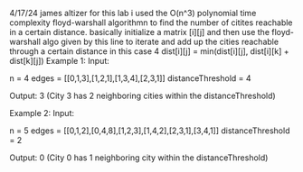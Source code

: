 4/17/24 james altizer
for this lab i used the O(n^3) polynomial time complexity floyd-warshall algorithmn to find the number of citites reachable in a certain
distance. basically initialize a matrix [i][j] and then use the floyd-warshall algo given by this line to iterate and add up the cities
reachable through a certain distance in this case 4 
dist[i][j] = min(dist[i][j], dist[i][k] + dist[k][j])
Example 1: Input:

n = 4
edges = [[0,1,3],[1,2,1],[1,3,4],[2,3,1]]
distanceThreshold = 4

Output: 3 (City 3 has 2 neighboring cities within the distanceThreshold)

Example 2: Input:

n = 5
edges = [[0,1,2],[0,4,8],[1,2,3],[1,4,2],[2,3,1],[3,4,1]]
distanceThreshold = 2

Output: 0 (City 0 has 1 neighboring city within the distanceThreshold)
